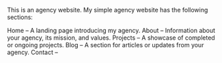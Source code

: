 This is an agency website.
My simple agency website has the following sections:

Home – A landing page introducing my agency.
About – Information about your agency, its mission, and values.
Projects – A showcase of completed or ongoing projects.
Blog – A section for articles or updates from your agency.
Contact –
